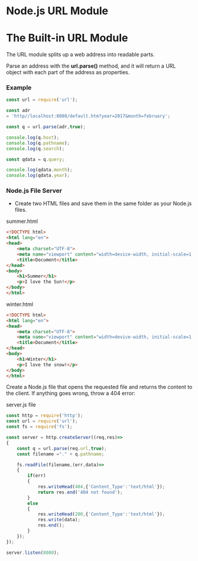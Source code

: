 # Node.js URL Module

# The Built-in URL Module

The URL module splits up a web address into readable parts.

Parse an address with the **url.parse()** method, and it will return a URL object with each part of the address as properties.

### Example

```jsx
const url = require('url');

const adr 
= 'http//localhost:8080/default.htm?year=2017&month=february';

const q = url.parse(adr,true);

console.log(q.host);
console.log(q.pathname);
console.log(q.search);

const qdata = q.query;

console.log(qdata.month);
console.log(qdata.year);
```

### Node.js File Server

- Create two HTML files and save them in the same folder as your Node.js files.

summer.html

```html
<!DOCTYPE html>
<html lang="en">
<head>
    <meta charset="UTF-8">
    <meta name="viewport" content="width=device-width, initial-scale=1.0">
    <title>Document</title>
</head>
<body>
    <h1>Summer</h1>
    <p>I love the Sun!</p>
</body>
</html>
```

winter.html

```html
<!DOCTYPE html>
<html lang="en">
<head>
    <meta charset="UTF-8">
    <meta name="viewport" content="width=device-width, initial-scale=1.0">
    <title>Document</title>
</head>
<body>
    <h1>Winter</h1>
    <p>I love the snow!</p>
</body>
</html>
```

Create a Node.js file that opens the requested file and returns the content to the client. If anything goes wrong, throw a 404 error:

server.js file

```jsx
const http = require('http');
const url = require('url');
const fs = require('fs');

const server = http.createServer((req,res)=>
{
    const q = url.parse(req.url,true);
    const filename ="." + q.pathname;

    fs.readFile(filename,(err,data)=>
    {
        if(err)
        {
            res.writeHead(404,{'Content_Type':'text/html'});
            return res.end('404 not found');
        }
        else
        {
            res.writeHead(200,{'Content_Type':'text/html'});
            res.write(data);
            res.end();
        }
    });
});

server.listen(8080);
```

